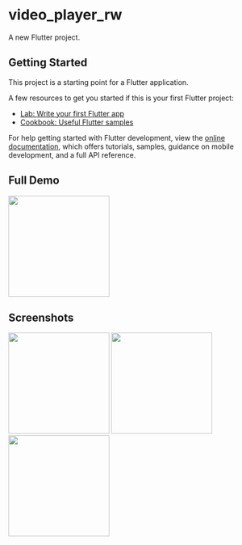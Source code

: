 # video_player_rw

A new Flutter project.

## Getting Started

This project is a starting point for a Flutter application.

A few resources to get you started if this is your first Flutter project:

- [Lab: Write your first Flutter app](https://docs.flutter.dev/get-started/codelab)
- [Cookbook: Useful Flutter samples](https://docs.flutter.dev/cookbook)

For help getting started with Flutter development, view the
[online documentation](https://docs.flutter.dev/), which offers tutorials,
samples, guidance on mobile development, and a full API reference.

## Full Demo

<img src = "https://user-images.githubusercontent.com/123535768/220607220-07a246f6-ff6e-4de3-9c7e-a6b441f49be8.gif" width = "200px">


## Screenshots

<img src = "https://user-images.githubusercontent.com/123535768/220618170-a48ac388-0918-4c7d-9e41-b2fe07c391ae.png" width = "200px">
<img src = "https://user-images.githubusercontent.com/123535768/220618401-55b015d6-b2a8-4960-a755-6eac8405f15f.png" width = "200px">
<img src = "https://user-images.githubusercontent.com/123535768/220618315-b5d3322f-9580-43d6-8ada-e48234f2bd7f.png" width = "200px">
